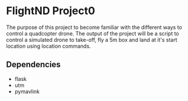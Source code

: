 # FlightND Project0
The purpose of this project to become familiar with the different ways to control a quadcopter drone. The output of the project will be a script to control a simulated drone to take-off, fly a 5m box and land at it's start location using location commands.

## Dependencies

* flask
* utm
* pymavlink